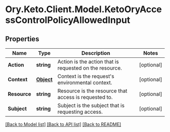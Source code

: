 # Ory.Keto.Client.Model.KetoOryAccessControlPolicyAllowedInput
## Properties

Name | Type | Description | Notes
------------ | ------------- | ------------- | -------------
**Action** | **string** | Action is the action that is requested on the resource. | [optional] 
**Context** | [**Object**](.md) | Context is the request&#39;s environmental context. | [optional] 
**Resource** | **string** | Resource is the resource that access is requested to. | [optional] 
**Subject** | **string** | Subject is the subject that is requesting access. | [optional] 

[[Back to Model list]](../README.md#documentation-for-models) [[Back to API list]](../README.md#documentation-for-api-endpoints) [[Back to README]](../README.md)

